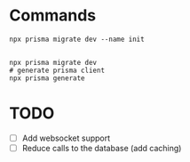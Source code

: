 # Commands

```shell
npx prisma migrate dev --name init


npx prisma migrate dev
# generate prisma client
npx prisma generate  
```

# TODO

- [ ] Add websocket support
- [ ] Reduce calls to the database (add caching)
